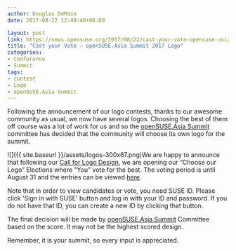 ```yaml
---
author: Douglas DeMaio
date: 2017-08-22 12:40:40+00:00

layout: post
link: https://news.opensuse.org/2017/08/22/cast-your-vote-opensuse-asia-summit-2017-logo/
title: "Cast your Vote — openSUSE.Asia Summit 2017 Logo"
categories:
- Conference
- Summit
tags:
- contest
- Logo
- openSUSE.Asia Summit
---
```

Following the announcement of our logo contests, thanks to our awesome community as usual, we now have several logos. Choosing the best of them off course was a lot of work for us and so the [openSUSE.Asia Summit](https://events.opensuse.org/conference/summitasia17) committee has decided that the community will choose its own logo for the summit.

![]({{ site.baseurl }}/assets/logos-300x67.png)We are happy to announce that following our [Call for Logo Design](https://news.opensuse.org/2017/07/14/opensuse-asia-summit-2017-logo-competition/), we are opening our “Choose our Logo” Elections where “You” vote for the best. The voting period is until August 31 and the entries can be viewed [here](https://vote.opensuse-asia.org/).

Note that in order to view candidates or vote, you need SUSE ID. Please click 'Sign in with SUSE' button and log in with your ID and password. If you do not have that ID, you can create a new ID by clicking that button.

The final decision will be made by [openSUSE.Asia Summit](https://events.opensuse.org/conference/summitasia17) Committee based on the score. It may not be the highest scored design.

Remember, it is your summit, so every input is appreciated.		
